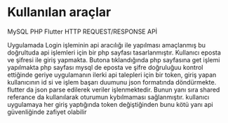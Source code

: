 # Kullanılan araçlar
MySQL
PHP
Flutter
HTTP REQUEST/RESPONSE APİ

Uygulamada Login işleminin api aracılığı ile yapılması amaçlanmış bu doğrultuda api işlemleri için bir php sayfası tasarlanmıştır.
Kullanıcı eposta ve şifresi ile giriş yapmakta. Butona tıklandığında php sayfasına get işlemi yapılmakta php sayfası mysql de eposta ve şifre doğruluğuu kontrol ettiğinde geriye uygulamanın ilerki api talepleri için bir token, giriş yapan kullanıcının id si ve işlem başarı duumunu json formatında döndürmekte. flutter da json parse edilerek veriler işlenmektedir.
Bunun yanı sıra shared referance da kullanılarak oturumun kybılmaması sağlanmıştır. kullanıcı uygulamaya her giriş yaptığında token değiştiğinden bunu kötü yanı api güvenliğinde zafiyet olabilir

